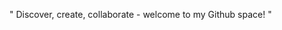 " Discover, create, collaborate - welcome to my Github space! " 

<!---
sheikhwaliur/sheikhwaliur is a ✨ special ✨ repository because its `README.md` (this file) appears on your GitHub profile.
You can click the Preview link to take a look at your changes.
--->
